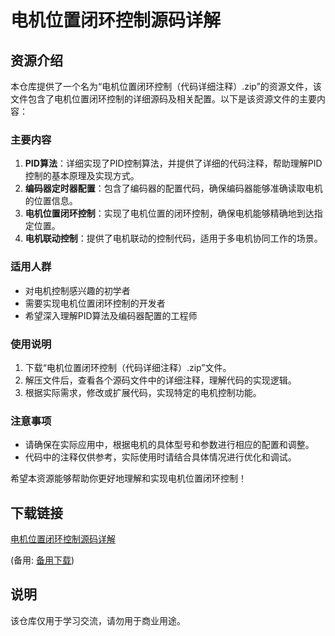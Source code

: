 # 电机位置闭环控制源码详解

## 资源介绍

本仓库提供了一个名为“电机位置闭环控制（代码详细注释）.zip”的资源文件，该文件包含了电机位置闭环控制的详细源码及相关配置。以下是该资源文件的主要内容：

### 主要内容

1. **PID算法**：详细实现了PID控制算法，并提供了详细的代码注释，帮助理解PID控制的基本原理及实现方式。
2. **编码器定时器配置**：包含了编码器的配置代码，确保编码器能够准确读取电机的位置信息。
3. **电机位置闭环控制**：实现了电机位置的闭环控制，确保电机能够精确地到达指定位置。
4. **电机联动控制**：提供了电机联动的控制代码，适用于多电机协同工作的场景。

### 适用人群

- 对电机控制感兴趣的初学者
- 需要实现电机位置闭环控制的开发者
- 希望深入理解PID算法及编码器配置的工程师

### 使用说明

1. 下载“电机位置闭环控制（代码详细注释）.zip”文件。
2. 解压文件后，查看各个源码文件中的详细注释，理解代码的实现逻辑。
3. 根据实际需求，修改或扩展代码，实现特定的电机控制功能。

### 注意事项

- 请确保在实际应用中，根据电机的具体型号和参数进行相应的配置和调整。
- 代码中的注释仅供参考，实际使用时请结合具体情况进行优化和调试。

希望本资源能够帮助你更好地理解和实现电机位置闭环控制！

## 下载链接
[电机位置闭环控制源码详解](https://pan.quark.cn/s/9ab5c72df537) 

(备用: [备用下载](https://pan.baidu.com/s/1GBH3ExNjDpvGMbn4tdYYrw?pwd=1234))

## 说明

该仓库仅用于学习交流，请勿用于商业用途。

